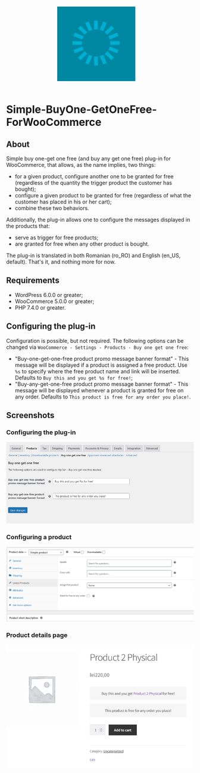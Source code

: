 <p align="center">
   <img align="center" width="210" height="200" src="https://raw.githubusercontent.com/alexboia/Simple-BuyOne-GetOneFree-ForWooCommerce/main/logo.png" style="margin-bottom: 20px; margin-right: 20px;" />
</p>

# Simple-BuyOne-GetOneFree-ForWooCommerce

## About
Simple buy one-get one free (and buy any get one free) plug-in for WooCommerce, that allows, as the name implies, two things:
- for a given product, configure another one to be granted for free (regardless of the quantity the trigger product the customer has bought);
- configure a given product to be granted for free (regardless of what the customer has placed in his or her cart);
- combine these two behaviors.

Additionally, the plug-in allows one to configure the messages displayed in the products that:
- serve as trigger for free products;
- are granted for free when any other product is bought.

The plug-in is translated in both Romanian (ro_RO) and English (en_US, default).
That's it, and nothing more for now.

## Requirements
- WordPress 6.0.0 or greater;
- WooCommerce 5.0.0 or greater;
- PHP 7.4.0 or greater.

## Configuring the plug-in
Configuration is possible, but not required. 
The following options can be changed via `WooCommerce - Settings - Products - Buy one get one free`:

- "Buy-one-get-one-free product promo message banner format" - This message will be displayed if a product is assigned a free product. Use `%s` to specify where the free product name and link will be inserted. Defaults to `Buy this and you get %s for free!`;
- "Buy-any-get-one-free product promo message banner format" - This message will be displayed whenever a product is granted for free on any order. Defaults to `This product is free for any order you place!`.

## Screenshots

### Configuring the plug-in
![Configuring the plug-in](/assets/screenshots/settings.png)

### Configuring a product
![Configuring a product](/assets/screenshots/product-configuration.png)

### Product details page
![Configuring the plug-in](/assets/screenshots/product-page.png)